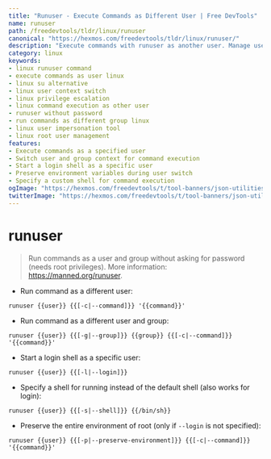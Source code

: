 ```yaml
---
title: "Runuser - Execute Commands as Different User | Free DevTools"
name: runuser
path: /freedevtools/tldr/linux/runuser
canonical: "https://hexmos.com/freedevtools/tldr/linux/runuser/"
description: "Execute commands with runuser as another user. Manage user permissions and execute specific commands using different user accounts. Free online tool, no registration required."
category: linux
keywords:
- linux runuser command
- execute commands as user linux
- linux su alternative
- linux user context switch
- linux privilege escalation
- linux command execution as other user
- runuser without password
- run commands as different group linux
- linux user impersonation tool
- linux root user management
features:
- Execute commands as a specified user
- Switch user and group context for command execution
- Start a login shell as a specific user
- Preserve environment variables during user switch
- Specify a custom shell for command execution
ogImage: "https://hexmos.com/freedevtools/t/tool-banners/json-utilities-banner.png"
twitterImage: "https://hexmos.com/freedevtools/t/tool-banners/json-utilities-banner.png"
---
```


# runuser

> Run commands as a user and group without asking for password (needs root privileges).
> More information: <https://manned.org/runuser>.

- Run command as a different user:

`runuser {{user}} {{[-c|--command]}} '{{command}}'`

- Run command as a different user and group:

`runuser {{user}} {{[-g|--group]}} {{group}} {{[-c|--command]}} '{{command}}'`

- Start a login shell as a specific user:

`runuser {{user}} {{[-l|--login]}}`

- Specify a shell for running instead of the default shell (also works for login):

`runuser {{user}} {{[-s|--shell]}} {{/bin/sh}}`

- Preserve the entire environment of root (only if `--login` is not specified):

`runuser {{user}} {{[-p|--preserve-environment]}} {{[-c|--command]}} '{{command}}'`

